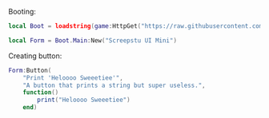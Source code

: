 Booting:
```lua
local Boot = loadstring(game:HttpGet("https://raw.githubusercontent.com/frzfrsy/School/main/source.lua"))()
```

```lua
local Form = Boot.Main:New("Screepstu UI Mini")
```

Creating button:
```lua
Form:Button(
	"Print 'Heloooo Sweeetiee'",
	"A button that prints a string but super useless.",
	function()
		print("Heloooo Sweeetiee")
	end)
```
